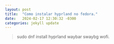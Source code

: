 ```yaml
---
layout: post
title:  "Como instalar hyprland no fedora."
date:   2024-02-17 12:30:32 -0300
categories: jekyll update
---
```

> sudo dnf install hyprland waybar swaybg wofi.
